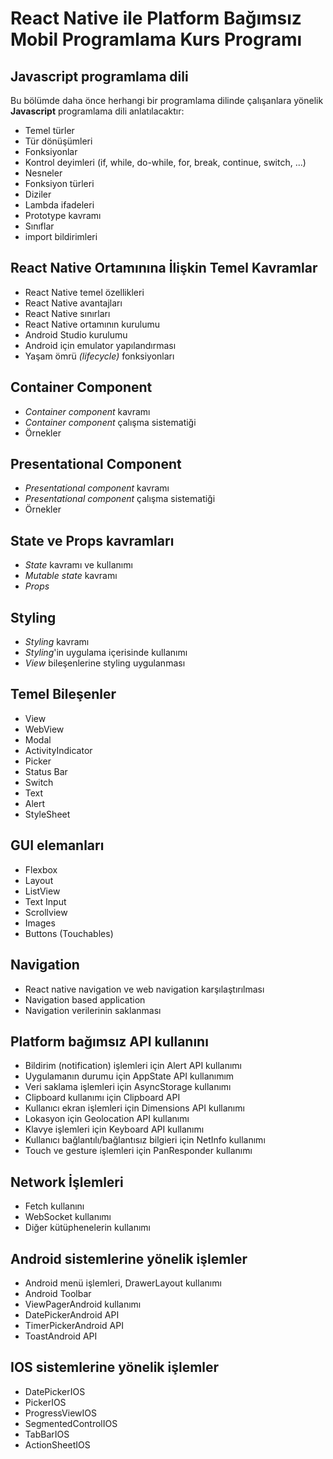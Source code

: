 # React Native ile Platform Bağımsız Mobil Programlama Kurs Programı

## Javascript programlama dili
Bu bölümde daha önce herhangi bir programlama dilinde çalışanlara yönelik __Javascript__ programlama dili anlatılacaktır:
+ Temel türler
+ Tür dönüşümleri
+ Fonksiyonlar
+ Kontrol deyimleri (if, while, do-while, for, break, continue, switch, ...)
+ Nesneler
+ Fonksiyon türleri
+ Diziler
+ Lambda ifadeleri
+ Prototype kavramı
+ Sınıflar
+ import bildirimleri


## React Native Ortamınına İlişkin Temel Kavramlar

+ React Native temel özellikleri
+ React Native avantajları
+ React Native sınırları
+ React Native ortamının kurulumu
+ Android Studio kurulumu
+ Android için emulator yapılandırması
+ Yaşam ömrü _(lifecycle)_ fonksiyonları

## Container Component 
+ _Container component_ kavramı
+ _Container component_ çalışma sistematiği
+ Örnekler

## Presentational Component 
+ _Presentational component_ kavramı
+ _Presentational component_ çalışma sistematiği
+ Örnekler

## State ve Props kavramları
+ _State_ kavramı ve kullanımı
+ _Mutable state_ kavramı
+ _Props_

## Styling

+ _Styling_ kavramı
+ _Styling_'in uygulama içerisinde kullanımı
+ _View_ bileşenlerine styling uygulanması

## Temel Bileşenler

+ View
+ WebView
+ Modal
+ ActivityIndicator
+ Picker
+ Status Bar
+ Switch
+ Text
+ Alert
+ StyleSheet


## GUI elemanları
+ Flexbox
+ Layout
+ ListView
+ Text Input
+ Scrollview
+ Images
+ Buttons (Touchables)


## Navigation 

+ React native navigation ve web navigation karşılaştırılması
+ Navigation based application
+ Navigation verilerinin saklanması


## Platform bağımsız API kullanını

+ Bildirim (notification) işlemleri için Alert API kullanımı
+ Uygulamanın durumu için AppState API kullanımım
+ Veri saklama işlemleri için AsyncStorage kullanımı
+ Clipboard kullanımı için Clipboard API
+ Kullanıcı ekran işlemleri için Dimensions API kullanımı
+ Lokasyon için Geolocation API kullanımı
+ Klavye işlemleri için Keyboard API kullanımı
+ Kullanıcı bağlantılı/bağlantısız bilgieri için NetInfo kullanımı
+ Touch ve gesture işlemleri için PanResponder kullanımı

## Network İşlemleri

+ Fetch kullanını
+ WebSocket kullanımı
+ Diğer kütüphenelerin kullanımı

## Android sistemlerine yönelik işlemler
+ Android menü işlemleri, DrawerLayout kullanımı
+ Android Toolbar
+ ViewPagerAndroid kullanımı
+ DatePickerAndroid API
+ TimerPickerAndroid API
+ ToastAndroid API

## IOS sistemlerine yönelik işlemler

+ DatePickerIOS
+ PickerIOS
+ ProgressViewIOS
+ SegmentedControlIOS
+ TabBarIOS
+ ActionSheetIOS


















	
